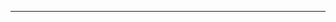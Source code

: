 <object type="image/svg+xml" data="./Pika_Animated.svg"></object>

-----


<object type="image/svg+xml" data="./Pika_Still.svg"></object>
